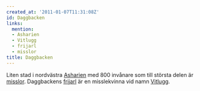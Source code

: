 ```yaml
---
created_at: '2011-01-07T11:31:08Z'
id: Daggbacken
links:
  mention:
  - Asharien
  - Vitlugg
  - frijarl
  - misslor
title: Daggbacken
---
```


Liten stad i nordvästra [Asharien] med 800 invånare som till största delen är [misslor]. Daggbackens
[frijarl] är en misslekvinna vid namn [Vitlugg].

  [Asharien]: Asharien
  [misslor]: misslor
  [frijarl]: frijarl
  [Vitlugg]: Vitlugg
